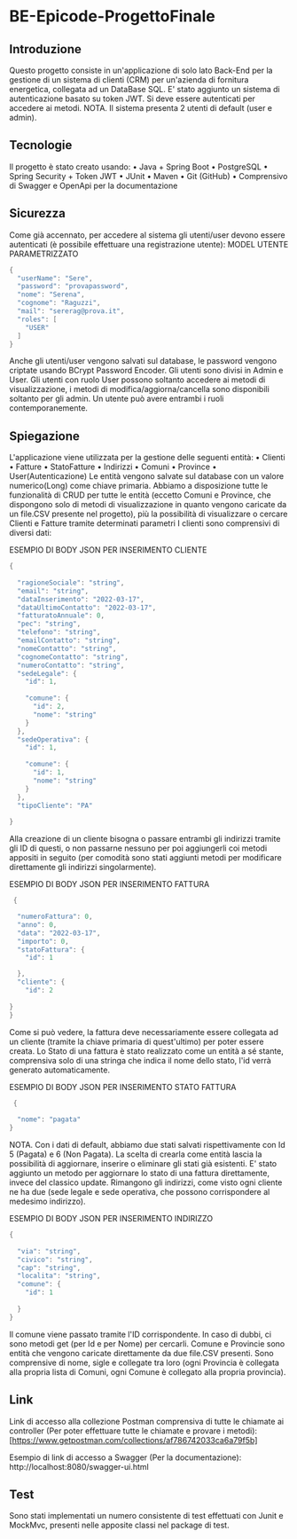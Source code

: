 # BE-Epicode-ProgettoFinale

## Introduzione
Questo progetto consiste in un'applicazione di solo lato Back-End per la gestione di un sistema di clienti (CRM) per un'azienda di fornitura energetica, collegata ad un DataBase SQL.
E' stato aggiunto un sistema di autenticazione basato su token JWT. Si deve essere autenticati per accedere ai metodi. NOTA. Il sistema presenta 2 utenti di default (user e admin).
## Tecnologie
Il progetto è stato creato usando:
•	Java + Spring Boot
•	PostgreSQL
•	Spring Security + Token JWT
•	JUnit
•	Maven
•	Git (GitHub)
•	Comprensivo di Swagger e OpenApi per la documentazione
## Sicurezza
Come già accennato, per accedere al sistema gli utenti/user devono essere autenticati (è possibile effettuare una registrazione utente):
MODEL UTENTE PARAMETRIZZATO
``` java
{
  "userName": "Sere",
  "password": "provapassword",
  "nome": "Serena",
  "cognome": "Raguzzi",
  "mail": "sererag@prova.it",
  "roles": [
    "USER"
  ]
}
```

Anche gli utenti/user vengono salvati sul database, le password vengono criptate usando BCrypt Password Encoder.
Gli utenti sono divisi in Admin e User. Gli utenti con ruolo User possono soltanto accedere ai metodi di visualizzazione, i metodi di modifica/aggiorna/cancella sono disponibili soltanto per gli admin. Un utente può avere entrambi i ruoli contemporanemente.
## Spiegazione
L'applicazione viene utilizzata per la gestione delle seguenti entità:
•	Clienti
•	Fatture
•	StatoFatture
•	Indirizzi
•	Comuni
•	Province
•	User(Autenticazione)
Le entità vengono salvate sul database con un valore numerico(Long) come chiave primaria.
Abbiamo a disposizione tutte le funzionalità di CRUD per tutte le entità (eccetto Comuni e Province, che dispongono solo di metodi di visualizzazione in quanto vengono caricate da un file.CSV presente nel progetto), più la possibilità di visualizzare o cercare Clienti e Fatture tramite determinati parametri
I clienti sono comprensivi di diversi dati:

ESEMPIO DI BODY JSON PER INSERIMENTO CLIENTE
``` java
{
  
  "ragioneSociale": "string",
  "email": "string",
  "dataInserimento": "2022-03-17",
  "dataUltimoContatto": "2022-03-17",
  "fatturatoAnnuale": 0,
  "pec": "string",
  "telefono": "string",
  "emailContatto": "string",
  "nomeContatto": "string",
  "cognomeContatto": "string",
  "numeroContatto": "string",
  "sedeLegale": {
    "id": 1,
   
    "comune": {
      "id": 2,
      "nome": "string"
    }
  },
  "sedeOperativa": {
    "id": 1,
   
    "comune": {
      "id": 1,
      "nome": "string"
    }
  },
  "tipoCliente": "PA"
 
}
```
Alla creazione di un cliente bisogna o passare entrambi gli indirizzi tramite gli ID di questi, o non passarne nessuno per poi aggiungerli coi metodi appositi in seguito (per comodità sono stati aggiunti metodi per modificare direttamente gli indirizzi singolarmente).

ESEMPIO DI BODY JSON PER INSERIMENTO FATTURA
``` java
 {

  "numeroFattura": 0,
  "anno": 0,
  "data": "2022-03-17",
  "importo": 0,
  "statoFattura": {
    "id": 1

  },
  "cliente": {
    "id": 2
   
}
}
  ```
Come si può vedere, la fattura deve necessariamente essere collegata ad un cliente (tramite la chiave primaria di quest'ultimo) per poter essere creata.
Lo Stato di una fattura è stato realizzato come un entità a sé stante, comprensiva solo di una stringa che indica il nome dello stato, l'id verrà generato automaticamente.

ESEMPIO DI BODY JSON PER INSERIMENTO STATO FATTURA
``` java
 {
  
  "nome": "pagata"
}
```
NOTA. Con i dati di default, abbiamo due stati salvati rispettivamente con Id 5 (Pagata) e 6 (Non Pagata). La scelta di crearla come entità lascia la possibilità di aggiornare, inserire o eliminare gli stati già esistenti. E' stato aggiunto un metodo per aggiornare lo stato di una fattura direttamente, invece del classico update.
Rimangono gli indirizzi, come visto ogni cliente ne ha due (sede legale e sede operativa, che possono corrispondere al medesimo indirizzo).

ESEMPIO DI BODY JSON PER INSERIMENTO INDIRIZZO
``` java
{
  
  "via": "string",
  "civico": "string",
  "cap": "string",
  "localita": "string",
  "comune": {
    "id": 1
   
  }
}
```
Il comune viene passato tramite l'ID corrispondente. In caso di dubbi, ci sono metodi get (per Id e per Nome) per cercarli.
Comune e Provincie sono entità che vengono caricate direttamente da due file.CSV presenti. Sono comprensive di nome, sigle e collegate tra loro (ogni Provincia è collegata alla propria lista di Comuni, ogni Comune è collegato alla propria provincia).
## Link
Link di accesso alla collezione Postman comprensiva di tutte le chiamate ai controller (Per poter effettuare tutte le chiamate e provare i metodi): [https://www.getpostman.com/collections/af786742033ca6a79f5b]

Esempio di link di accesso a Swagger (Per la documentazione): http://localhost:8080/swagger-ui.html
## Test
Sono stati implementati un numero consistente di test effettuati con Junit e MockMvc, presenti nelle apposite classi nel package di test.
